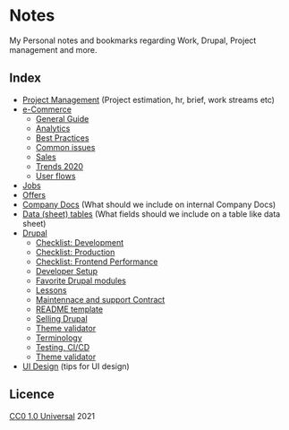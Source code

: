 # Notes
My Personal notes and bookmarks regarding Work, Drupal, Project management and more.


## Index
- [Project Management](pm.md) (Project estimation, hr, brief, work streams etc)
- [e-Commerce](commerce)
  - [General Guide](general.md)
  - [Analytics](analytics.md)
  - [Best Practices](best_practices.md)
  - [Common issues](issues.md)
  - [Sales](sales.md)
  - [Trends 2020](trends.md)
  - [User flows](flows.md)
- [Jobs](jobs.md)
- [Offers](offers.md)
- [Company Docs](docs.md) (What should we include on internal Company Docs)
- [Data (sheet) tables](data.md) (What fields should we include on a table like data sheet)
- [Drupal](drupal)
  - [Checklist: Development](drupal/checklist-development.md)
  - [Checklist: Production](drupal/checklist-production.md)
  - [Checklist: Frontend Performance](drupal/checklist-frontend-performance.md)
  - [Developer Setup](drupal/developer-setup.md)
  - [Favorite Drupal modules](drupal/favorites.md)
  - [Lessons](drupal/lessons.md)
  - [Maintennace and support Contract](drupal/contract.md)
  - [README template](drupal/readme-template.md)
  - [Selling Drupal](drupal/selling-drupal)
  - [Theme validator](drupal/theme-validator.md)
  - [Terminology](drupal/terminology.md)
  - [Testing, CI/CD](drupal/testing.md)
  - [Theme validator](drupal/theme-validator.md)
- [UI Design](design) (tips for UI design)

## Licence
[CC0 1.0 Universal](LICENSE) 2021
